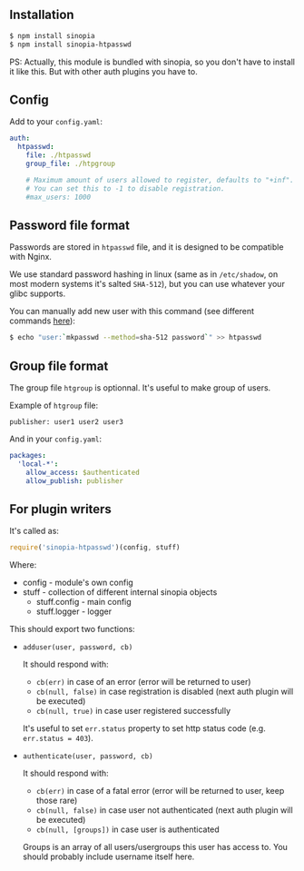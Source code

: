 
## Installation

```sh
$ npm install sinopia
$ npm install sinopia-htpasswd
```

PS: Actually, this module is bundled with sinopia, so you don't have to install it like this. But with other auth plugins you have to.

## Config

Add to your `config.yaml`:

```yaml
auth:
  htpasswd:
    file: ./htpasswd
    group_file: ./htpgroup

    # Maximum amount of users allowed to register, defaults to "+inf".
    # You can set this to -1 to disable registration.
    #max_users: 1000
```

## Password file format

Passwords are stored in `htpasswd` file, and it is designed to be compatible with Nginx.

We use standard password hashing in linux (same as in `/etc/shadow`, on most modern systems it's salted `SHA-512`), but you can use whatever your glibc supports.

You can manually add new user with this command (see different commands [here](http://unix.stackexchange.com/questions/52108/how-to-create-sha512-password-hashes-on-command-line)):

```sh
$ echo "user:`mkpasswd --method=sha-512 password`" >> htpasswd
```

## Group file format

The group file `htgroup` is optionnal. It's useful to make group of users.

Example of `htgroup` file:
```
publisher: user1 user2 user3
```

And in your `config.yaml`:
```yaml
packages:
  'local-*':
    allow_access: $authenticated
    allow_publish: publisher
```

## For plugin writers

It's called as:

```js
require('sinopia-htpasswd')(config, stuff)
```

Where:

 - config - module's own config
 - stuff - collection of different internal sinopia objects
   - stuff.config - main config
   - stuff.logger - logger

This should export two functions:

 - `adduser(user, password, cb)`
   
   It should respond with:
    - `cb(err)` in case of an error (error will be returned to user)
    - `cb(null, false)` in case registration is disabled (next auth plugin will be executed)
    - `cb(null, true)` in case user registered successfully
   
   It's useful to set `err.status` property to set http status code (e.g. `err.status = 403`).

 - `authenticate(user, password, cb)`
   
   It should respond with:
    - `cb(err)` in case of a fatal error (error will be returned to user, keep those rare)
    - `cb(null, false)` in case user not authenticated (next auth plugin will be executed)
    - `cb(null, [groups])` in case user is authenticated
   
   Groups is an array of all users/usergroups this user has access to. You should probably include username itself here.
   
